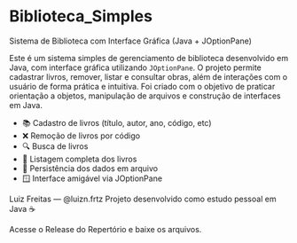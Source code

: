 # Biblioteca_Simples
Sistema de Biblioteca com Interface Gráfica (Java + JOptionPane)

Este é um sistema simples de gerenciamento de biblioteca desenvolvido em Java, com interface gráfica utilizando `JOptionPane`. 
O projeto permite cadastrar livros, remover, listar e consultar obras, além de interações com o usuário de forma prática e intuitiva.
Foi criado com o objetivo de praticar orientação a objetos, manipulação de arquivos e construção de interfaces em Java.

- 📚 Cadastro de livros (título, autor, ano, código, etc)
- ❌ Remoção de livros por código
- 🔍 Busca de livros
- 📄 Listagem completa dos livros
- 💾 Persistência dos dados em arquivo
- 🪟 Interface amigável via JOptionPane

Luiz Freitas — @luizn.frtz
Projeto desenvolvido como estudo pessoal em Java ☕

Acesse o Release do Repertório e baixe os arquivos.
